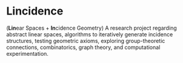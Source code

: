 # Lincidence
(**Lin**ear Spaces + **In**cidence Geometry)
A research project regarding abstract linear spaces, algorithms to iteratively generate incidence structures, testing geometric axioms, exploring group-theoretic connections, combinatorics, graph theory, and computational experimentation.
